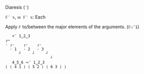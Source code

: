 Diaresis (`¨`)

`𝔽¨ 𝕩`, `𝕨 𝔽¨ 𝕩`: Each

Apply `𝔽` to/between the major elements of the arguments. (`𝔽⚇¯1`)
```
   <¨ 1‿2‿3
┌─                   
· ┌·    ┌·    ┌·     
  · 1   · 2   · 3    
      ┘     ┘     ┘  
                    ┘
   4‿5‿6 ∾¨ 1‿2‿3
⟨ ⟨ 4 1 ⟩ ⟨ 5 2 ⟩ ⟨ 6 3 ⟩ ⟩
```